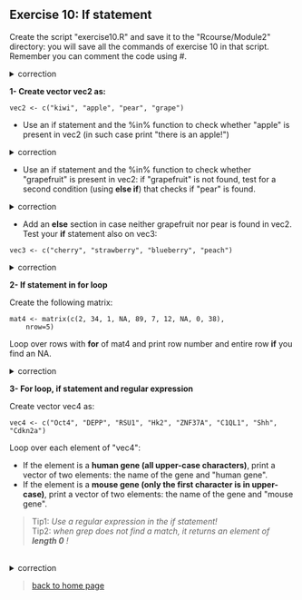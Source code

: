 ## Exercise 10: If statement

Create the script "exercise10.R" and save it to the "Rcourse/Module2" directory: you will save all the commands of exercise 10 in that script.
<br>Remember you can comment the code using #.


<details>
<summary>
correction
</summary>

```{r}
getwd()
setwd("~/Rcourse/Module2")
```

</details>


**1- Create vector vec2 as:**


```{r}
vec2 <- c("kiwi", "apple", "pear", "grape")
```

* Use an if statement and the %in% function to check whether "apple" is present in vec2 (in such case print "there is an apple!")

<details>
<summary>
correction
</summary>

```{r}
if("apple" %in% vec2){
	print("there is an apple there")
}
```

</details>

* Use an if statement and the %in% function to check whether "grapefruit" is present in vec2: if "grapefruit" is not found, test for a second condition (using **else if**) that checks if "pear" is found.

<details>
<summary>
correction
</summary>

```{r}
if("grapefruit" %in% vec2){
        print("there is a grapefruit there")
}else if("pear" %in% vec2){
	print("there is no grapefruit but there is a pear")
}
```

</details>

* Add an **else** section in case neither grapefruit nor pear is found in vec2.<br>
Test your **if** statement also on vec3:

```{r}
vec3 <- c("cherry", "strawberry", "blueberry", "peach")
```

<details>
<summary>
correction
</summary>

```{r}
if("grapefruit" %in% vec2){
        print("there is a grapefruit there")
}else if("pear" %in% vec2){
        print("there is no grapefruit but there is a pear")
}else{
	print("no grapefruit and no pear")
}
```

</details>

**2- If statement in for loop**

Create the following matrix:

```{r}
mat4 <- matrix(c(2, 34, 1, NA, 89, 7, 12, NA, 0, 38),
	nrow=5)
```

Loop over rows with **for** of mat4 and print row number and entire row **if** you find an NA.


<details>
<summary>
correction
</summary>

```{r}
for(k in 1:nrow(mat4)){
	# extract row
	rowk <- mat4[k,]
	if(any(is.na(rowk))){
		print(k)
		print(rowk)
	}
}
```

</details>

**3- For loop, if statement and regular expression**

Create vector vec4 as:

```{r}
vec4 <- c("Oct4", "DEPP", "RSU1", "Hk2", "ZNF37A", "C1QL1", "Shh", "Cdkn2a")
```

Loop over each element of "vec4":
* If the element is a **human gene (all upper-case characters)**, print a vector of two elements: the name of the gene and "human gene".<br>
* If the element is a **mouse gene (only the first character is in upper-case)**, print a vector of two elements: the name of the gene and "mouse gene".<br>

> Tip1: *Use a regular expression in the if statement!*<br>
> Tip2: *when grep does not find a match, it returns an element of **length 0** !*
<br>

<details>
<summary>
correction
</summary>

```{r}
for(gene in vec4){
	if(length(grep(pattern="^[A-Z0-9]+$", x=gene)) != 0){
		print(c(gene, "human gene"))
	}else if(length(grep(pattern="^[A-Z]{1}[a-z0-9]+$", x=gene)) != 0){
		print(c(gene, "mouse gene"))
	}
}
```

</details>



> [back to home page](https://sbcrg.github.io/CRG_RIntroduction)

